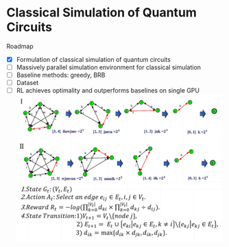 # Classical Simulation of Quantum Circuits
Roadmap
- [x] Formulation of classical simulation of quantum circuits
- [ ] Massively parallel simulation environment for classical simulation
- [ ] Baseline methods: greedy, BRB
- [ ] Dataset
- [ ] RL achieves optimality and outperforms baselines on single GPU
![alt text](./Classical_simulation.png)
![alt text](./mdp_formulation.png)